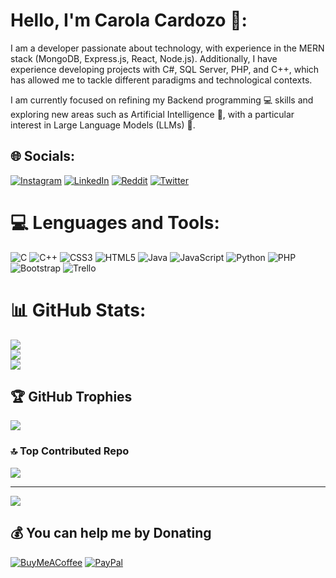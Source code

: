 # Hello, I'm Carola Cardozo 👾:

I am a developer passionate about technology, with experience in the MERN stack (MongoDB, Express.js, React, Node.js). Additionally, I have experience developing projects with C#, SQL Server, PHP, and C++, which has allowed me to tackle different paradigms and technological contexts.

I am currently focused on refining my Backend programming 💻 skills and exploring new areas such as Artificial Intelligence 🧠, with a particular interest in Large Language Models (LLMs) 🤖.


## 🌐 Socials:
[![Instagram](https://img.shields.io/badge/Instagram-%23E4405F.svg?logo=Instagram&logoColor=white)](https://instagram.com/https://www.instagram.com/carolacodes/) [![LinkedIn](https://img.shields.io/badge/LinkedIn-%230077B5.svg?logo=linkedin&logoColor=white)](https://linkedin.com/in/www.linkedin.com/in/carola-cardozo) [![Reddit](https://img.shields.io/badge/Reddit-%23FF4500.svg?logo=Reddit&logoColor=white)](https://reddit.com/user/https://www.reddit.com/user/Natural-Day8413) [![Twitter](https://img.shields.io/badge/Twitter-%231DA1F2.svg?logo=Twitter&logoColor=white)](https://twitter.com/https://twitter.com/CarlG19029664) 

# 💻 Lenguages and Tools:
![C](https://img.shields.io/badge/c-%2300599C.svg?style=for-the-badge&logo=c&logoColor=white) ![C++](https://img.shields.io/badge/c++-%2300599C.svg?style=for-the-badge&logo=c%2B%2B&logoColor=white) ![CSS3](https://img.shields.io/badge/css3-%231572B6.svg?style=for-the-badge&logo=css3&logoColor=white) ![HTML5](https://img.shields.io/badge/html5-%23E34F26.svg?style=for-the-badge&logo=html5&logoColor=white) ![Java](https://img.shields.io/badge/java-%23ED8B00.svg?style=for-the-badge&logo=openjdk&logoColor=white) ![JavaScript](https://img.shields.io/badge/javascript-%23323330.svg?style=for-the-badge&logo=javascript&logoColor=%23F7DF1E) ![Python](https://img.shields.io/badge/python-3670A0?style=for-the-badge&logo=python&logoColor=ffdd54) ![PHP](https://img.shields.io/badge/php-%23777BB4.svg?style=for-the-badge&logo=php&logoColor=white) ![Bootstrap](https://img.shields.io/badge/bootstrap-%238511FA.svg?style=for-the-badge&logo=bootstrap&logoColor=white) ![Trello](https://img.shields.io/badge/Trello-%23026AA7.svg?style=for-the-badge&logo=Trello&logoColor=white)
# 📊 GitHub Stats:
![](https://github-readme-stats.vercel.app/api?username=carolacodes&theme=nightowl&hide_border=false&include_all_commits=false&count_private=true)<br/>
![](https://github-readme-streak-stats.herokuapp.com/?user=carolacodes&theme=nightowl&hide_border=false)<br/>
![](https://github-readme-stats.vercel.app/api/top-langs/?username=carolacodes&theme=nightowl&hide_border=false&include_all_commits=false&count_private=true&layout=compact)

## 🏆 GitHub Trophies
![](https://github-profile-trophy.vercel.app/?username=carolacodes&theme=radical&no-frame=false&no-bg=true&margin-w=4)

### 🔝 Top Contributed Repo
![](https://github-contributor-stats.vercel.app/api?username=carolacodes&limit=5&theme=radical&combine_all_yearly_contributions=true)

---
[![](https://visitcount.itsvg.in/api?id=carolacodes&icon=0&color=0)](https://visitcount.itsvg.in)

  ## 💰 You can help me by Donating
  [![BuyMeACoffee](https://img.shields.io/badge/Buy%20Me%20a%20Coffee-ffdd00?style=for-the-badge&logo=buy-me-a-coffee&logoColor=black)](https://buymeacoffee.com/https://cafecito.app/carolacodes) [![PayPal](https://img.shields.io/badge/PayPal-00457C?style=for-the-badge&logo=paypal&logoColor=white)](https://paypal.me/https://www.paypal.me/CCardozo272) 

  
<!-- Proudly created with GPRM ( https://gprm.itsvg.in ) -->
